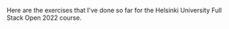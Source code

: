 Here are the exercises that I've done so far
for the Helsinki University Full Stack Open 2022 course.